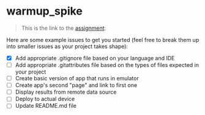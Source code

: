 # warmup_spike

> This is the link to the [assignment](https://courses.cs.duke.edu/compsci408/current/assign/warmup.php):

Here are some example issues to get you started (feel free to break them up into smaller issues as your project takes shape):
- [X] Add appropriate .gitignore file based on your language and IDE
- [ ] Add appropriate .gitattributes file based on the types of files expected in your project
- [ ] Create basic version of app that runs in emulator
- [ ] Create app's second "page" and link to first one
- [ ] Display results from remote data source
- [ ] Deploy to actual device
- [ ] Update README.md file
